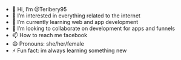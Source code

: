 - 👋 Hi, I’m @Teribery95
- 👀 I’m interested in everything related to the internet
- 🌱 I’m currently learning web and app development 
- 💞️ I’m looking to collaborate on development for apps and funnels 
- 📫 How to reach me facebook
- 😄 Pronouns: she/her/female
- ⚡ Fun fact: im always learning something new

<!---
Teribery95/Teribery95 is a ✨ special ✨ repository because its `README.md` (this file) appears on your GitHub profile.
You can click the Preview link to take a look at your changes.
--->
